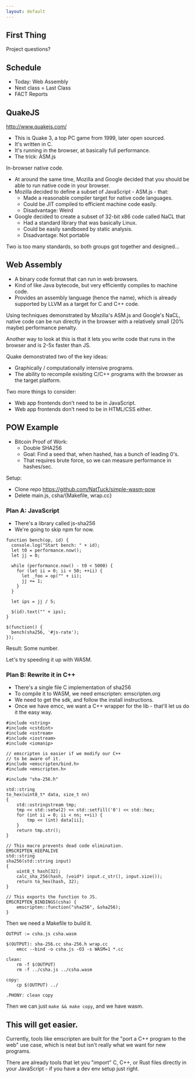 ```yaml
---
layout: default
---
```


## First Thing

Project questions?

## Schedule

 - Today: Web Assembly
 - Next class = Last Class
 - FACT Reports
 
## QuakeJS

http://www.quakejs.com/

 - This is Quake 3, a top PC game from 1999, later open sourced.
 - It's written in C.
 - It's running in the browser, at basically full performance.
 - The trick: ASM.js

In-browser native code.

 - At around the same time, Mozilla and Google decided that you should be able
   to run native code in your browser.
 - Mozilla decided to define a subset of JavaScript - ASM.js - that:
   - Made a reasonable compiler target for native code languages.
   - Could be JIT compiled to efficient machine code easily.
   - Disadvantage: Weird
 - Google decided to create a subset of 32-bit x86 code called NaCL that
   - Had a standard library that was basically Linux.
   - Could be easily sandboxed by static analysis.
   - Disadvantage: Not portable

Two is too many standards, so both groups got together and designed...

## Web Assembly

 - A binary code format that can run in web browsers.
 - Kind of like Java bytecode, but very efficiently compiles to
   machine code.
 - Provides an assembly language (hence the name), which is already
   supported by LLVM as a target for C and C++ code.

Using techniques demonstrated by Mozilla's ASM.js and Google's NaCL, native code
can be run directly in the browser with a relatively small (20% maybe)
performance penalty.

Another way to look at this is that it lets you write code that runs in the
browser and is 2-5x faster than JS.

Quake demonstrated two of the key ideas:

 - Graphically / computationally intensive programs.
 - The ability to recompile exisiting C/C++ programs with the browser
   as the target platform.

Two more things to consider:

 - Web app frontends don't need to be in JavaScript.
 - Web app frontends don't need to be in HTML/CSS either.

## POW Example

 - Bitcoin Proof of Work:
   - Double SHA256
   - Goal: Find a seed that, when hashed, has a bunch of leading 0's.
   - That requires brute force, so we can measure performance in hashes/sec.

Setup:

 - Clone repo https://github.com/NatTuck/simple-wasm-pow
 - Delete main.js, csha/{Makefile, wrap.cc}

### Plan A: JavaScript

 - There's a library called js-sha256
 - We're going to skip npm for now.

```
function bench(op, id) {
  console.log("Start bench: " + id);
  let t0 = performance.now();
  let jj = 0;

  while (performance.now() - t0 < 5000) {
    for (let ii = 0; ii < 50; ++ii) {
      let _foo = op("" + ii);
      jj += 1;
    }
  }

  let ips = jj / 5;

  $(id).text("" + ips);
}

$(function() {
  bench(sha256, '#js-rate');
});
```

Result: Some number.

Let's try speeding it up with WASM.

### Plan B: Rewrite it in C++

 - There's a single file C implementation of sha256
 - To compile it to WASM, we need emscripten: emscripten.org
 - We need to get the sdk, and follow the install instructions.
 - Once we have emcc, we want a C++ wrapper for the lib - that'll
   let us do it the easy way.


```
#include <string>
#include <cstdint>
#include <sstream>
#include <iostream>
#include <iomanip>

// emscripten is easier if we modify our C++
// to be aware of it.
#include <emscripten/bind.h>
#include <emscripten.h>

#include "sha-256.h"

std::string
to_hex(uint8_t* data, size_t nn)
{
    std::ostringstream tmp;
    tmp << std::setw(2) << std::setfill('0') << std::hex;
    for (int ii = 0; ii < nn; ++ii) {
        tmp << (int) data[ii];
    }
    return tmp.str();
}

// This macro prevents dead code elimination.
EMSCRIPTEN_KEEPALIVE
std::string
sha256(std::string input)
{
    uint8_t hash[32];
    calc_sha_256(hash, (void*) input.c_str(), input.size());
    return to_hex(hash, 32);
}

// This exports the function to JS.
EMSCRIPTEN_BINDINGS(csha) {
    emscripten::function("sha256", &sha256);
}
```

Then we need a Makefile to build it.

```
OUTPUT := csha.js csha.wasm

$(OUTPUT): sha-256.cc sha-256.h wrap.cc
	emcc --bind -o csha.js -O3 -s WASM=1 *.cc

clean:
	rm -f $(OUTPUT)
	rm -f ../csha.js ../csha.wasm

copy:
	cp $(OUTPUT) ../

.PHONY: clean copy
```

Then we can just ```make && make copy```, and we have wasm.


## This will get easier.

Currently, tools like emscripten are built for the "port a C++ program to the
web" use case, which is neat but isn't really what we want for new programs.

There are already tools that let you "import" C, C++, or Rust files directly in
your JavaScript - if you have a dev env setup just right.




